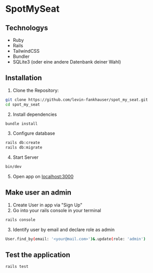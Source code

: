 # SpotMySeat

## Technologys

- Ruby
- Rails
- TailwindCSS
- Bundler
- SQLite3 (oder eine andere Datenbank deiner Wahl)

## Installation

1. Clone the Repository:

```bash
git clone https://github.com/levin-fankhauser/spot_my_seat.git
cd spot_my_seat
```

2. Install dependencies

```bash
bundle install
```

3. Configure database

```bash
rails db:create
rails db:migrate
```

4. Start Server

```bash
bin/dev
```

5. Open app on [localhost:3000](localhost:3000)

## Make user an admin

1. Create User in app via "Sign Up"
2. Go into your rails console in your terminal

```bash
rails console
```

3. Identify user by email and declare role as admin

```bash
User.find_by(email: '<your@mail.com>')&.update(role: 'admin')
```

## Test the application

```bash
rails test
```

